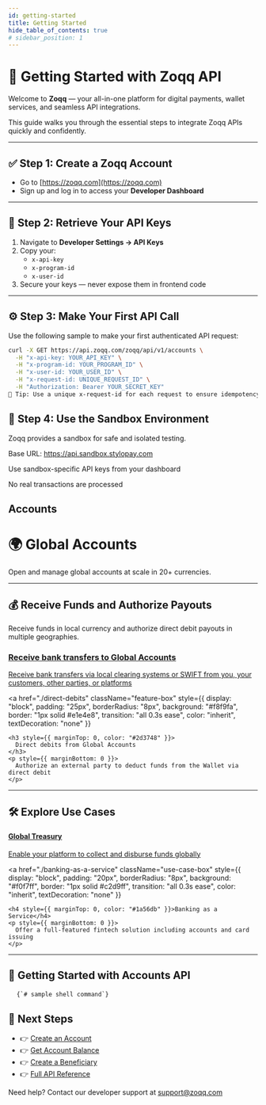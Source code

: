 ```yaml
---
id: getting-started
title: Getting Started
hide_table_of_contents: true
# sidebar_position: 1
---
```


# 🚀 Getting Started with Zoqq API

Welcome to **Zoqq** — your all-in-one platform for digital payments, wallet services, and seamless API integrations.

This guide walks you through the essential steps to integrate Zoqq APIs quickly and confidently.

---

## ✅ Step 1: Create a Zoqq Account

- Go to [https://zoqq.com](https://zoqq.com)
- Sign up and log in to access your **Developer Dashboard**

---

## 🔑 Step 2: Retrieve Your API Keys

1. Navigate to **Developer Settings → API Keys**
2. Copy your:
   - `x-api-key`
   - `x-program-id`
   - `x-user-id`
3. Secure your keys — never expose them in frontend code

---

## ⚙️ Step 3: Make Your First API Call

Use the following sample to make your first authenticated API request:

```bash
curl -X GET https://api.zoqq.com/zoqq/api/v1/accounts \
  -H "x-api-key: YOUR_API_KEY" \
  -H "x-program-id: YOUR_PROGRAM_ID" \
  -H "x-user-id: YOUR_USER_ID" \
  -H "x-request-id: UNIQUE_REQUEST_ID" \
  -H "Authorization: Bearer YOUR_SECRET_KEY"
🧠 Tip: Use a unique x-request-id for each request to ensure idempotency.
```

## 🧪 Step 4: Use the Sandbox Environment

Zoqq provides a sandbox for safe and isolated testing.

Base URL: https://api.sandbox.stylopay.com

Use sandbox-specific API keys from your dashboard

No real transactions are processed

## Accounts

<h1>🌍 Global Accounts</h1>
<p>Open and manage global accounts at scale in 20+ currencies.</p>
<hr />

<h2>💰 Receive Funds and Authorize Payouts</h2>
<p> Receive funds in local currency and authorize direct debit payouts in multiple geographies. </p>

<div
  className="feature-boxes"
  style={{
    display: "grid",
    gridTemplateColumns: "repeat(auto-fit, minmax(300px, 1fr))",
    gap: "20px",
    margin: "30px 0"
  }}
>
  <a
    href="/docs/getting-docs/account"
    className="feature-box"
    style={{
      display: "block",
      padding: "25px",
      borderRadius: "8px",
      background: "#f8f9fa",
      border: "1px solid #e1e4e8",
      transition: "all 0.3s ease",
      color: "inherit",
      textDecoration: "none"
    }}
  >
    <h3 style={{ marginTop: 0, color: "#2d3748" }}>
      Receive bank transfers to Global Accounts
    </h3>
    <p style={{ marginBottom: 0 }}>
      Receive bank transfers via local clearing systems or SWIFT from you, your customers, other parties, or platforms
    </p>
  </a>

<a
href="./direct-debits"
className="feature-box"
style={{
      display: "block",
      padding: "25px",
      borderRadius: "8px",
      background: "#f8f9fa",
      border: "1px solid #e1e4e8",
      transition: "all 0.3s ease",
      color: "inherit",
      textDecoration: "none"
    }}

>

    <h3 style={{ marginTop: 0, color: "#2d3748" }}>
      Direct debits from Global Accounts
    </h3>
    <p style={{ marginBottom: 0 }}>
      Authorize an external party to deduct funds from the Wallet via direct debit
    </p>

  </a>
</div>

<hr />

<h2>🛠️ Explore Use Cases</h2>

<div
  className="use-case-boxes"
  style={{
    display: "grid",
    gridTemplateColumns: "repeat(auto-fit, minmax(250px, 1fr))",
    gap: "15px",
    margin: "30px 0"
  }}
>
  <a
    href="./global-treasury"
    className="use-case-box"
    style={{
      display: "block",
      padding: "20px",
      borderRadius: "8px",
      background: "#f0f7ff",
      border: "1px solid #c2d9ff",
      transition: "all 0.3s ease",
      color: "inherit",
      textDecoration: "none"
    }}
  >
    <h4 style={{ marginTop: 0, color: "#1a56db" }}>Global Treasury</h4>
    <p style={{ marginBottom: 0 }}>
      Enable your platform to collect and disburse funds globally
    </p>
  </a>

<a
href="./banking-as-a-service"
className="use-case-box"
style={{
      display: "block",
      padding: "20px",
      borderRadius: "8px",
      background: "#f0f7ff",
      border: "1px solid #c2d9ff",
      transition: "all 0.3s ease",
      color: "inherit",
      textDecoration: "none"
    }}

>

    <h4 style={{ marginTop: 0, color: "#1a56db" }}>Banking as a Service</h4>
    <p style={{ marginBottom: 0 }}>
      Offer a full-featured fintech solution including accounts and card issuing
    </p>

  </a>
</div>

<hr />

<h2>🚀 Getting Started with Accounts API</h2>

<pre>
  <code className="language-bash">{`# sample shell command`}</code>
</pre>

## 📎 Next Steps

- 👉 [Create an Account](api-reference/accounts.md#create-account)
- 👉 [Get Account Balance](api-reference/accounts.md#get-balance)
- 👉 [Create a Beneficiary](api-reference/payout.md#create-beneficiary)
- 👉 [Full API Reference](api-reference/authentication.md)

Need help? Contact our developer support at support@zoqq.com
